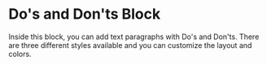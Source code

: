 # Do's and Don'ts Block

Inside this block, you can add text paragraphs with Do's and Don'ts. There are three different styles available and you can customize the layout and colors.

